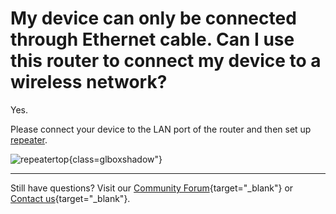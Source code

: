# My device can only be connected through Ethernet cable. Can I use this router to connect my device to a wireless network?

Yes.

Please connect your device to the LAN port of the router and then set up [repeater](../interface_guide/internet_repeater.md).

![repeatertop](https://static.gl-inet.com/docs/router/en/4/faq/troubleshooting/produce_a_wired_connection/repeatertop.jpg){class=glboxshadow"}

---

Still have questions? Visit our [Community Forum](https://forum.gl-inet.com){target="_blank"} or [Contact us](https://www.gl-inet.com/contacts/){target="_blank"}.
